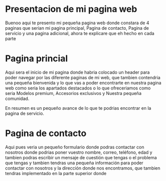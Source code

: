 # Presentacion de mi pagina web


Buenoo aqui te presento mi pequeña pagina web donde constara de 4 paginas que serian mi pagina principal, Pagina de contacto, Pagina de servicio y una pagina adicional, ahora te explicare que eh hecho en cada parte


# Pagina princial

Aqui sera el inicio de mi pagina donde habria colocado un header para poder navegar por las diferente paginas de mi web, que tambien contendria una pequeña bienvenida y lo que vas a poder encontrarte en nuestra pagina web como seria los apartados destacados o lo que ofreceriamos como seria Modelos premium, Accesorios exclusivos y Nuestra pequeña comunidad.

En resumen es un pequeño avance de lo que te podrias encontrar en la pagina de servicio.

# Pagina de contacto

Aqui pues veria un pequeño formulario donde podras contactar con nosotros donde podrias poner vuestro nombre, correo, teléfono, edad y tambien podras escribir un mensaje de cuestión que tengas o el problema que tengas y tambien tendras una pequeña información para poder contactar con nosotros y la dirección donde nos encontramos, que tambien  tendras implementado en la parte superior donde 
